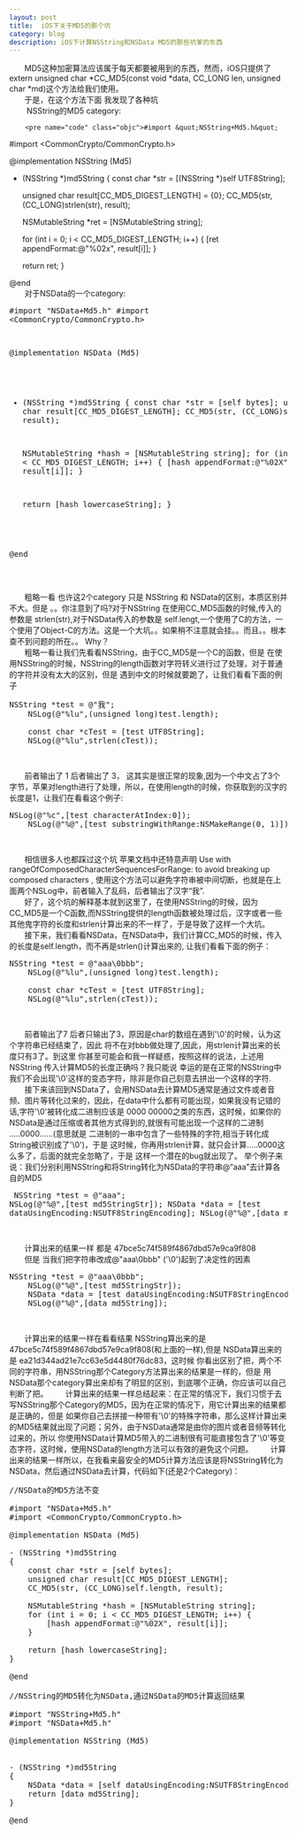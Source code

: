 ```yaml
---
layout: post
title: 	iOS下关于MD5的那个坑
category: blog
description: iOS下计算NSString和NSData MD5的那些坑爹的东西
---
```

<div class="container">
	<p>
		&nbsp;&nbsp;&nbsp;&nbsp;&nbsp;&nbsp;&nbsp;MD5这种加密算法应该属于每天都要被用到的东西，然而，iOS只提供了extern unsigned char *CC_MD5(const void *data, CC_LONG len, unsigned char *md)这个方法给我们使用。
        <br>
        &nbsp;&nbsp;&nbsp;&nbsp;&nbsp;&nbsp;&nbsp;于是，在这个方法下面 我发现了各种坑
        <br>
        &nbsp;&nbsp;&nbsp;&nbsp;&nbsp;&nbsp;&nbsp; NSString的MD5 category:
        
        <pre name="code" class="objc">#import &quot;NSString+Md5.h&quot;
#import &lt;CommonCrypto/CommonCrypto.h&gt;

@implementation NSString (Md5)

- (NSString *)md5String
{
    const char *str = [(NSString *)self UTF8String];
    
    unsigned char result[CC_MD5_DIGEST_LENGTH] = {0};
    CC_MD5(str, (CC_LONG)strlen(str), result);

    NSMutableString *ret = [NSMutableString string];

    for (int i = 0; i &lt; CC_MD5_DIGEST_LENGTH; i++) {
        [ret appendFormat:@&quot;%02x&quot;, result[i]];
    }

    return ret;
}

@end</pre>
<br />
    &nbsp;&nbsp;&nbsp;&nbsp;&nbsp;&nbsp;&nbsp;对于NSData的一个category:
    <pre name="code" class="objc">#import &quot;NSData+Md5.h&quot;
#import &lt;CommonCrypto/CommonCrypto.h&gt;

@implementation NSData (Md5)

- (NSString *)md5String
{
    const char *str = [self bytes];
    unsigned char result[CC_MD5_DIGEST_LENGTH];
    CC_MD5(str, (CC_LONG)self.length, result);
    
    NSMutableString *hash = [NSMutableString string];
    for (int i = 0; i &lt; CC_MD5_DIGEST_LENGTH; i++) {
        [hash appendFormat:@&quot;%02X&quot;, result[i]];
    }
    
    return [hash lowercaseString];
}

@end</pre>
<br />

&nbsp;&nbsp;&nbsp;&nbsp;&nbsp;&nbsp;&nbsp;粗略一看 也许这2个category 只是 NSString 和 NSData的区别，本质区别并不大。但是 。。你注意到了吗?对于NSString 在使用CC_MD5函数的时候,传入的参数是 strlen(str),对于NSData传入的参数是 self.lengt,一个使用了C的方法，一个使用了Object-C的方法。这是一个大坑。。如果稍不注意就会挂。。而且。。根本查不到问题的所在。。
Why？
<br>
&nbsp;&nbsp;&nbsp;&nbsp;&nbsp;&nbsp;&nbsp;粗略一看让我们先看看NSString，由于CC_MD5是一个C的函数，但是 在使用NSString的时候，NSString的length函数对字符转义进行过了处理，对于普通的字符并没有太大的区别，但是 遇到中文的时候就要跪了，让我们看看下面的例子

<pre name="code" class="objc">NSString *test = @&quot;我&quot;;
    NSLog(@&quot;%lu&quot;,(unsigned long)test.length);
    
    const char *cTest = [test UTF8String];
    NSLog(@&quot;%lu&quot;,strlen(cTest));
</pre>
<br />


&nbsp;&nbsp;&nbsp;&nbsp;&nbsp;&nbsp;&nbsp;前者输出了 1 后者输出了 3， 这其实是很正常的现象,因为一个中文占了3个字节，苹果对length进行了处理，所以，在使用length的时候，你获取到的汉字的长度是1，让我们在看看这个例子:

<pre name="code" class="objc">NSLog(@&quot;%c&quot;,[test characterAtIndex:0]);
    NSLog(@&quot;%@&quot;,[test substringWithRange:NSMakeRange(0, 1)]);
</pre>
<br />

&nbsp;&nbsp;&nbsp;&nbsp;&nbsp;&nbsp;&nbsp;相信很多人也都踩过这个坑 苹果文档中还特意声明  Use with rangeOfComposedCharacterSequencesForRange: to avoid breaking up composed characters , 使用这个方法可以避免字符串被中间切断，也就是在上面两个NSLog中，前者输入了乱码，后者输出了汉字“我”.
<br>
&nbsp;&nbsp;&nbsp;&nbsp;&nbsp;&nbsp;&nbsp;好了，这个坑的解释基本就到这里了，在使用NSString的时候，因为CC_MD5是一个C函数,而NSString提供的length函数被处理过后，汉字或者一些其他鬼字符的长度和strlen计算出来的不一样了，于是导致了这样一个大坑。
<br>
&nbsp;&nbsp;&nbsp;&nbsp;&nbsp;&nbsp;&nbsp;接下来，我们看看NSData，在NSData中，我们计算CC_MD5的时候，传入的长度是self.length，而不再是strlen()计算出来的, 让我们看看下面的例子：
<pre name="code" class="objc">NSString *test = @&quot;aaa\0bbb&quot;;
    NSLog(@&quot;%lu&quot;,(unsigned long)test.length);
    
    const char *cTest = [test UTF8String];
    NSLog(@&quot;%lu&quot;,strlen(cTest));
</pre>
<br />

&nbsp;&nbsp;&nbsp;&nbsp;&nbsp;&nbsp;&nbsp;前者输出了7 后者只输出了3，原因是char的数组在遇到'\0'的时候，认为这个字符串已经结束了，因此 将不在对bbb做处理了,因此，用strlen计算出来的长度只有3了。到这里 你甚至可能会和我一样疑惑，按照这样的说法，上述用NSString 传入计算MD5的长度正确吗？我只能说 幸运的是在正常的NSString中 我们不会出现'\0'这样的变态字符，除非是你自己刻意去拼出一个这样的字符.
<br>
&nbsp;&nbsp;&nbsp;&nbsp;&nbsp;&nbsp;&nbsp;接下来该回到NSData了，会用NSData去计算MD5通常是通过文件或者音频、图片等转化过来的，因此，在data中什么都有可能出现，如果我没有记错的话,字符'\0'被转化成二进制应该是 0000 00000之类的东西，这时候，如果你的NSData是通过压缩或者其他方式得到的,就很有可能出现一个这样的二进制  .....0000......(意思就是 二进制的一串中包含了一些特殊的字符,相当于转化成String被识别成了'\0')，于是 这时候，你再用strlen计算，就只会计算.....0000这么多了，后面的就完全忽略了，于是 这样一个潜在的bug就出现了。
    举个例子来说：我们分别利用NSString和将String转化为NSData的字符串@“aaa”去计算各自的MD5
    <pre name="code" class="objc"> NSString *test = @&quot;aaa&quot;;
    NSLog(@&quot;%@&quot;,[test md5StringStr]);
    NSData *data = [test dataUsingEncoding:NSUTF8StringEncoding];
    NSLog(@&quot;%@&quot;,[data md5String]);
</pre>
<br />

&nbsp;&nbsp;&nbsp;&nbsp;&nbsp;&nbsp;&nbsp;计算出来的结果一样 都是 47bce5c74f589f4867dbd57e9ca9f808
<br>
&nbsp;&nbsp;&nbsp;&nbsp;&nbsp;&nbsp;&nbsp;但是 当我们把字符串改成@"aaa\0bbb" ('\0')起到了决定性的因素
<pre name="code" class="objc">NSString *test = @&quot;aaa\0bbb&quot;;
    NSLog(@&quot;%@&quot;,[test md5StringStr]);
    NSData *data = [test dataUsingEncoding:NSUTF8StringEncoding];
    NSLog(@&quot;%@&quot;,[data md5String]);</pre>
<br />

&nbsp;&nbsp;&nbsp;&nbsp;&nbsp;&nbsp;&nbsp;计算出来的结果一样在看看结果 NSString算出来的是 47bce5c74f589f4867dbd57e9ca9f808(和上面的一样),但是 NSData算出来的是 ea21d344ad21e7cc63e5d4480f76dc83，这时候 你看出区别了把，两个不同的字符串，用NSString那个Category方法算出来的结果是一样的，但是 用NSData那个category算出来却有了明显的区别，到底哪个正确，你应该可以自己判断了把。
&nbsp;&nbsp;&nbsp;&nbsp;&nbsp;&nbsp;&nbsp;计算出来的结果一样总结起来：在正常的情况下，我们习惯于去写NSString那个Category的MD5，因为在正常的情况下，用它计算出来的结果都是正确的，但是 如果你自己去拼接一种带有'\0'的特殊字符串，那么这样计算出来的MD5结果就出现了问题；另外，由于NSData通常是由你的图片或者音频等转化过来的，所以 你使用NSData计算MD5带入的二进制很有可能直接包含了'\0'等变态字符，这时候，使用NSData的length方法可以有效的避免这个问题。
&nbsp;&nbsp;&nbsp;&nbsp;&nbsp;&nbsp;&nbsp;计算出来的结果一样所以，在我看来最安全的MD5计算方法应该是将NSString转化为NSData，然后通过NSData去计算，代码如下(还是2个Category)：
<br>
<pre name="code" class="objc">//NSData的MD5方法不变

#import &quot;NSData+Md5.h&quot;
#import &lt;CommonCrypto/CommonCrypto.h&gt;

@implementation NSData (Md5)

- (NSString *)md5String
{
    const char *str = [self bytes];
    unsigned char result[CC_MD5_DIGEST_LENGTH];
    CC_MD5(str, (CC_LONG)self.length, result);
    
    NSMutableString *hash = [NSMutableString string];
    for (int i = 0; i &lt; CC_MD5_DIGEST_LENGTH; i++) {
        [hash appendFormat:@&quot;%02X&quot;, result[i]];
    }
    
    return [hash lowercaseString];
}

@end

//NSString的MD5转化为NSData,通过NSData的MD5计算返回结果

#import &quot;NSString+Md5.h&quot;
#import &quot;NSData+Md5.h&quot;

@implementation NSString (Md5)


- (NSString *)md5String
{
    NSData *data = [self dataUsingEncoding:NSUTF8StringEncoding];
    return [data md5String];
}

@end</pre>
<br />
    </P>
</div>